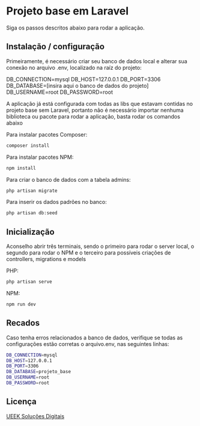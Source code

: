 # Projeto base em Laravel

Siga os passos descritos abaixo para rodar a aplicação.

## Instalação / configuração

Primeiramente, é necessário criar seu banco de dados local e alterar sua conexão no arquivo .env, localizado na raíz do projeto:

DB_CONNECTION=mysql
DB_HOST=127.0.0.1
DB_PORT=3306
DB_DATABASE=[insira aqui o banco de dados do projeto]
DB_USERNAME=root
DB_PASSWORD=root

A aplicação já está configurada com todas as libs que estavam contidas no projeto base sem Laravel, portanto não é necessário importar nenhuma biblioteca ou pacote para rodar a aplicação, basta rodar os comandos abaixo

Para instalar pacotes Composer:

```bash
composer install
```

Para instalar pacotes NPM:

```bash
npm install
```

Para criar o banco de dados com a tabela admins:

```bash
php artisan migrate
```

Para inserir os dados padrões no banco:

```bash
php artisan db:seed
```

## Inicialização

Aconselho abrir três terminais, sendo o primeiro para rodar o server local, o segundo para rodar o NPM e o terceiro para possíveis criações de controllers, migrations e models

PHP:

```php
php artisan serve
```

NPM:

```php
npm run dev
```

## Recados

Caso tenha erros relacionados a banco de dados, verifique se todas as configurações estão corretas o arquivo.env, nas seguintes linhas:

```bash
DB_CONNECTION=mysql
DB_HOST=127.0.0.1
DB_PORT=3306
DB_DATABASE=projeto_base
DB_USERNAME=root
DB_PASSWORD=root
```

## Licença

[UEEK Soluções Digitais](http://ueek.digital/)
